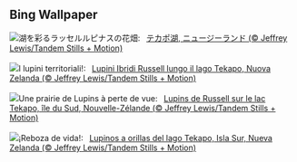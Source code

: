 ## Bing Wallpaper
![](https://www.bing.com/th?id=OHR.RussellLupines_JA-JP1047682065_UHD.jpg&w=1000)湖を彩るラッセルルピナスの花畑:&nbsp;&ensp;[テカポ湖, ニュージーランド (© Jeffrey Lewis/Tandem Stills + Motion)](https://www.bing.com/th?id=OHR.RussellLupines_JA-JP1047682065_UHD.jpg)
<br><br/>
![](https://www.bing.com/th?id=OHR.RussellLupines_IT-IT2361733458_UHD.jpg&w=1000)I lupini territoriali!:&nbsp;&ensp;[Lupini Ibridi Russell lungo il lago Tekapo, Nuova Zelanda (© Jeffrey Lewis/Tandem Stills + Motion)](https://www.bing.com/th?id=OHR.RussellLupines_IT-IT2361733458_UHD.jpg)
<br><br/>
![](https://www.bing.com/th?id=OHR.RussellLupines_FR-FR6503844522_UHD.jpg&w=1000)Une prairie de Lupins à perte de vue:&nbsp;&ensp;[Lupins de Russell sur le lac Tekapo, île du Sud, Nouvelle-Zélande (© Jeffrey Lewis/Tandem Stills + Motion)](https://www.bing.com/th?id=OHR.RussellLupines_FR-FR6503844522_UHD.jpg)
<br><br/>
![](https://www.bing.com/th?id=OHR.RussellLupines_ES-ES6454980527_UHD.jpg&w=1000)¡Reboza de vida!:&nbsp;&ensp;[Lupinos a orillas del lago Tekapo, Isla Sur, Nueva Zelanda (© Jeffrey Lewis/Tandem Stills + Motion)](https://www.bing.com/th?id=OHR.RussellLupines_ES-ES6454980527_UHD.jpg)
<br><br/>
